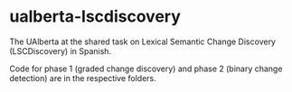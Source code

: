 # ualberta-lscdiscovery

The UAlberta at the shared task on Lexical Semantic Change Discovery (LSCDiscovery) in Spanish.

Code for phase 1 (graded change discovery) and phase 2 (binary change detection) are in the respective folders.
